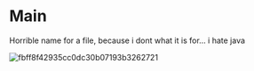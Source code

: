 # Main
Horrible name for a file, because i dont what it is for... i hate java 

![fbff8f42935cc0dc30b07193b3262721](https://user-images.githubusercontent.com/80386070/184859148-90f99673-228d-40e0-98a3-390197d7b771.jpg)

